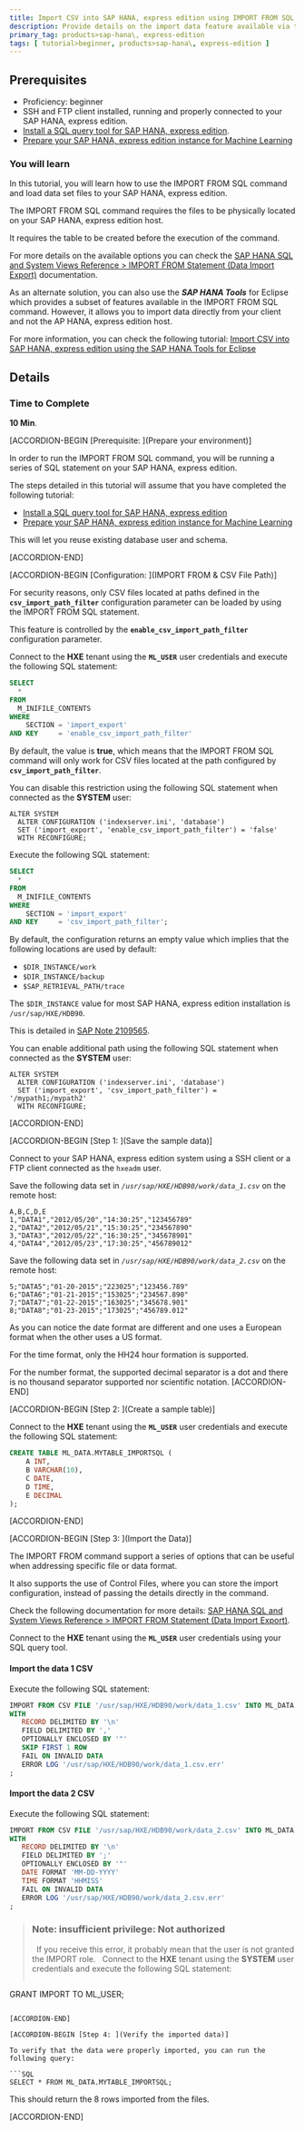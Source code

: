```yaml
---
title: Import CSV into SAP HANA, express edition using IMPORT FROM SQL command
description: Provide details on the import data feature available via the IMPORT FROM SQL command
primary_tag: products>sap-hana\, express-edition
tags: [ tutorial>beginner, products>sap-hana\, express-edition ]
---
```


## Prerequisites  
- Proficiency: beginner
- SSH and FTP client installed, running and properly connected to your SAP HANA, express edition.
- [Install a SQL query tool for SAP HANA, express edition](https://www.sap.com/developer/tutorials/mlb-hxe-tools-sql.html).
- [Prepare your SAP HANA, express edition instance for Machine Learning](https://www.sap.com/developer/tutorials/mlb-hxe-setup-basic.html)

### You will learn

In this tutorial, you will learn how to use the IMPORT FROM SQL command and load data set files to your SAP HANA, express edition.

The IMPORT FROM SQL command requires the files to be physically located on your SAP HANA, express edition host.

It requires the table to be created before the execution of the command.

For more details on the available options you can check the [SAP HANA SQL and System Views Reference > IMPORT FROM Statement (Data Import Export)](https://help.sap.com/viewer/4fe29514fd584807ac9f2a04f6754767/2.0.00/en-US/20f712e175191014907393741fadcb97.html) documentation.

As an alternate solution, you can also use the ***SAP HANA Tools*** for Eclipse which provides a subset of features available in the IMPORT FROM SQL command.
However, it allows you to import data directly from your client and not the AP HANA, express edition host.

For more information, you can check the following tutorial: [Import CSV into SAP HANA, express edition using the SAP HANA Tools for Eclipse](https://www.sap.com/developer/tutorials/mlb-hxe-import-data-eclipse.html)

## Details

### Time to Complete
**10 Min**.

[ACCORDION-BEGIN [Prerequisite: ](Prepare your environment)]

In order to run the IMPORT FROM SQL command, you will be running a series of SQL statement on your SAP HANA, express edition.

The steps detailed in this tutorial will assume that you have completed the following tutorial:

- [Install a SQL query tool for SAP HANA, express edition](https://www.sap.com/developer/tutorials/mlb-hxe-tools-sql.html)
- [Prepare your SAP HANA, express edition instance for Machine Learning](https://www.sap.com/developer/tutorials/mlb-hxe-setup-basic.html)

This will let you reuse existing database user and schema.

[ACCORDION-END]

[ACCORDION-BEGIN [Configuration: ](IMPORT FROM & CSV File Path)]

For security reasons, only CSV files located at paths defined in the **`csv_import_path_filter`** configuration parameter can be loaded by using the IMPORT FROM SQL statement.

This feature is controlled by the **`enable_csv_import_path_filter`** configuration parameter.

Connect to the **HXE** tenant using the **`ML_USER`** user credentials and execute the following SQL statement:

```SQL
SELECT
  *
FROM
  M_INIFILE_CONTENTS
WHERE
    SECTION = 'import_export'
AND KEY     = 'enable_csv_import_path_filter'
```

By default, the value is **true**, which means that the IMPORT FROM SQL command will only work for CSV files located at the path configured by **`csv_import_path_filter`**.

You can disable this restriction using the following SQL statement when connected as the **SYSTEM** user:

```
ALTER SYSTEM
  ALTER CONFIGURATION ('indexserver.ini', 'database')
  SET ('import_export', 'enable_csv_import_path_filter') = 'false'
  WITH RECONFIGURE;
```

Execute the following SQL statement:

```SQL
SELECT
  *
FROM
  M_INIFILE_CONTENTS
WHERE
    SECTION = 'import_export'
AND KEY     = 'csv_import_path_filter';
```

By default, the configuration returns an empty value which implies that the following locations are used by default:

- `$DIR_INSTANCE/work`
- `$DIR_INSTANCE/backup`
- `$SAP_RETRIEVAL_PATH/trace`

The `$DIR_INSTANCE` value for most SAP HANA, express edition installation is `/usr/sap/HXE/HDB90`.

This is detailed in [SAP Note 2109565](https://launchpad.support.sap.com/#/notes/2109565).

You can enable additional path using the following SQL statement when connected as the **SYSTEM** user:

```
ALTER SYSTEM
  ALTER CONFIGURATION ('indexserver.ini', 'database')
  SET ('import_export', 'csv_import_path_filter') = '/mypath1;/mypath2'
  WITH RECONFIGURE;
```

[ACCORDION-END]

[ACCORDION-BEGIN [Step 1: ](Save the sample data)]

Connect to your SAP HANA, express edition system using a SSH client or a FTP client connected as the `hxeadm` user.

Save the following data set in *`/usr/sap/HXE/HDB90/work/data_1.csv`* on the remote host:

```csv
A,B,C,D,E
1,"DATA1","2012/05/20","14:30:25","123456789"
2,"DATA2","2012/05/21","15:30:25","234567890"
3,"DATA3","2012/05/22","16:30:25","345678901"
4,"DATA4","2012/05/23","17:30:25","456789012"
```

Save the following data set in *`/usr/sap/HXE/HDB90/work/data_2.csv`* on the remote host:

```csv
5;"DATA5";"01-20-2015";"223025";"123456.789"
6;"DATA6";"01-21-2015";"153025";"234567.890"
7;"DATA7";"01-22-2015";"163025";"345678.901"
8;"DATA8";"01-23-2015";"173025";"456789.012"
```

As you can notice the date format are different and one uses a European format when the other uses a US format.

For the time format, only the HH24 hour formation is supported.

For the number format, the supported decimal separator is a dot and there is no thousand separator supported nor scientific notation.
[ACCORDION-END]

[ACCORDION-BEGIN [Step 2: ](Create a sample table)]

Connect to the **HXE** tenant using the **`ML_USER`** user credentials and execute the following SQL statement:

```SQL
CREATE TABLE ML_DATA.MYTABLE_IMPORTSQL (
    A INT,
    B VARCHAR(10),
    C DATE,
    D TIME,
    E DECIMAL
);
```

[ACCORDION-END]

[ACCORDION-BEGIN [Step 3: ](Import the Data)]

The IMPORT FROM command support a series of options that can be useful when addressing specific file or data format.

It also supports the use of Control Files, where you can store the import configuration, instead of passing the details directly in the command.

Check the following documentation for more details: [SAP HANA SQL and System Views Reference > IMPORT FROM Statement (Data Import Export)](https://help.sap.com/viewer/4fe29514fd584807ac9f2a04f6754767/2.0.00/en-US/20f712e175191014907393741fadcb97.html).

Connect to the **HXE** tenant using the **`ML_USER`** user credentials using your SQL query tool.

#### **Import the data 1 CSV**

Execute the following SQL statement:

```SQL
IMPORT FROM CSV FILE '/usr/sap/HXE/HDB90/work/data_1.csv' INTO ML_DATA.MYTABLE_IMPORTSQL
WITH
   RECORD DELIMITED BY '\n'
   FIELD DELIMITED BY ','
   OPTIONALLY ENCLOSED BY '"'
   SKIP FIRST 1 ROW
   FAIL ON INVALID DATA
   ERROR LOG '/usr/sap/HXE/HDB90/work/data_1.csv.err'
;
```

#### **Import the data 2 CSV**

Execute the following SQL statement:

```SQL
IMPORT FROM CSV FILE '/usr/sap/HXE/HDB90/work/data_2.csv' INTO ML_DATA.MYTABLE_IMPORTSQL
WITH
   RECORD DELIMITED BY '\n'
   FIELD DELIMITED BY ';'
   OPTIONALLY ENCLOSED BY '"'
   DATE FORMAT 'MM-DD-YYYY'
   TIME FORMAT 'HHMISS'
   FAIL ON INVALID DATA
   ERROR LOG '/usr/sap/HXE/HDB90/work/data_2.csv.err'
;
```

> ### **Note: insufficient privilege: Not authorized**
>&nbsp;
>If you receive this error, it probably mean that the user is not granted the IMPORT role.
>&nbsp;
>Connect to the **HXE** tenant using the **SYSTEM** user credentials and execute the following SQL statement:
>```SQL
GRANT IMPORT TO ML_USER;
```

[ACCORDION-END]

[ACCORDION-BEGIN [Step 4: ](Verify the imported data)]

To verify that the data were properly imported, you can run the following query:

```SQL
SELECT * FROM ML_DATA.MYTABLE_IMPORTSQL;
```

This should return the 8 rows imported from the files.

[ACCORDION-END]
